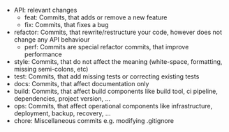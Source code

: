 - API: relevant changes
  - feat: Commits, that adds or remove a new feature
  - fix: Commits, that fixes a bug
- refactor: Commits, that rewrite/restructure your code, however does not change any API behaviour
  - perf: Commits are special refactor commits, that improve performance
- style: Commits, that do not affect the meaning (white-space, formatting, missing semi-colons, etc)
- test: Commits, that add missing tests or correcting existing tests
- docs: Commits, that affect documentation only
- build: Commits, that affect build components like build tool, ci pipeline, dependencies, project version, ...
- ops: Commits, that affect operational components like infrastructure, deployment, backup, recovery, ...
- chore: Miscellaneous commits e.g. modifying .gitignore
